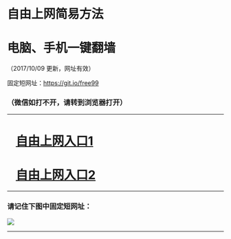 ﻿# 自由上网简易方法

# 电脑、手机一键翻墙

（2017/10/09 更新，网址有效）

固定短网址：https://git.io/free99

### （微信如打不开，请转到浏览器打开）


***





# &nbsp;&nbsp; <a href="http://ft2566817263.fwq-tz-1001.info/fwqtz01.html?t=100900121949 " target="_blank">自由上网入口1</a>
# &nbsp;&nbsp; <a href="http://ft1038920962.fwq-tz-1002.info/fwqtz02.html?t=100900124958 " target="_blank">自由上网入口2</a>
***

### 请记住下图中固定短网址：

<img src="https://s3-us-west-2.amazonaws.com/fwq-1001/yjfq-20170905okok.png" /> 


***

